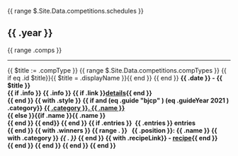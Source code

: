 {{ range $.Site.Data.competitions.schedules }}
  <h2>{{ .year }}</h2>
  {{ range .comps }}
    <hr>
    {{ $title := .compType }}
    {{ range $.Site.Data.competitions.compTypes }}
      {{ if eq .id $title}}{{ $title = .displayName }}{{ end }}
    {{ end }}
    <b>{{ .date }}<b> - {{ $title }}<br>
    {{ if .info }}
      {{ .info }}
    {{ if .link }}<a href="{{ .link }}">details</a>{{ end }}
    <br>
    {{ end }}
    {{ with .style }}
      {{ if and (eq .guide "bjcp" ) (eq .guideYear 2021 ) .category}} 
        <a href="/styles/bjcp/2021/{{.category}}">{{ .category }}. {{ .name }}</a><br>
        {{ else }}{{if .name }}{{ .name }}<br>{{ end }}
      {{ end}}
    {{ end }}
    {{ if .entries }}&nbsp;&nbsp;{{ .entries }} entries<br>{{ end }}
    {{ with .winners }}
      {{ range . }}
        &nbsp;&nbsp;{{ .position }}: {{ .name }}
        {{ with .category }} <i>{{ . }}</i> {{ end }}
        {{ with .recipeLink}} - <a href="{{ .recipeLink }}">recipe</a>{{ end }}
        <br>
      {{ end }}
    {{ end }}
  {{ end }}
{{ end }}